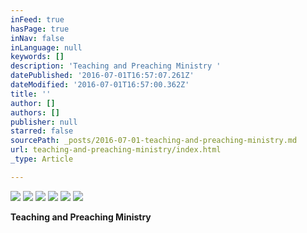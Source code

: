 ```yaml
---
inFeed: true
hasPage: true
inNav: false
inLanguage: null
keywords: []
description: 'Teaching and Preaching Ministry '
datePublished: '2016-07-01T16:57:07.261Z'
dateModified: '2016-07-01T16:57:00.362Z'
title: ''
author: []
authors: []
publisher: null
starred: false
sourcePath: _posts/2016-07-01-teaching-and-preaching-ministry.md
url: teaching-and-preaching-ministry/index.html
_type: Article

---
```

![](https://the-grid-user-content.s3-us-west-2.amazonaws.com/b350086b-cf66-4a75-af9a-5411eea936c8.jpg)
![](https://the-grid-user-content.s3-us-west-2.amazonaws.com/0c3ded69-efe6-4d7e-9935-63b8dff8218c.jpg)
![](https://the-grid-user-content.s3-us-west-2.amazonaws.com/e4278a3b-c7f0-4789-9236-0bc9bb686593.jpg)
![](https://the-grid-user-content.s3-us-west-2.amazonaws.com/22128e36-9d5d-4158-9615-c934dd513f87.jpg)
![](https://the-grid-user-content.s3-us-west-2.amazonaws.com/6d9f24ce-4714-4d2a-ac90-867f6821e481.jpg)
![](https://the-grid-user-content.s3-us-west-2.amazonaws.com/34326cca-d002-4f59-9ac6-68449aeeb1e8.jpg)

**Teaching and Preaching Ministry**